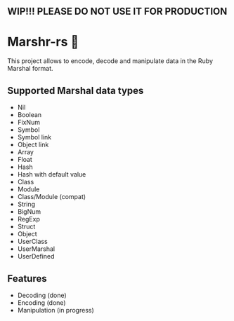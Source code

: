 ## WIP!!! PLEASE DO NOT USE IT FOR PRODUCTION

# Marshr-rs 🚀

This project allows to encode, decode and manipulate data in the Ruby Marshal format.

## Supported Marshal data types

- Nil
- Boolean
- FixNum
- Symbol
- Symbol link
- Object link
- Array
- Float
- Hash
- Hash with default value
- Class
- Module
- Class/Module (compat)
- String
- BigNum
- RegExp
- Struct
- Object
- UserClass
- UserMarshal
- UserDefined

## Features

- Decoding (done)
- Encoding (done)
- Manipulation (in progress)
